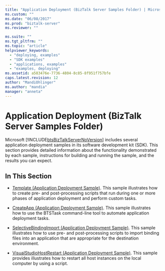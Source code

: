 ```yaml
---
title: "Application Deployment (BizTalk Server Samples Folder) | Microsoft Docs"
ms.custom: ""
ms.date: "06/08/2017"
ms.prod: "biztalk-server"
ms.reviewer: ""

ms.suite: ""
ms.tgt_pltfrm: ""
ms.topic: "article"
helpviewer_keywords: 
  - "deploying, examples"
  - "SDK examples"
  - "applications, examples"
  - "examples, deploying"
ms.assetid: a583476e-7736-4804-8c85-8f951f757bfe
caps.latest.revision: 12
author: "MandiOhlinger"
ms.author: "mandia"
manager: "anneta"
---
```

# Application Deployment (BizTalk Server Samples Folder)
Microsoft [!INCLUDE[btsBizTalkServerNoVersion](../includes/btsbiztalkservernoversion-md.md)] includes several application deployment samples in its software development kit (SDK). This section provides detailed information about the functionality demonstrated by each sample, instructions for building and running the sample, and the results you can expect.  
  
## In This Section  
  
-   [Template (Application Deployment Sample)](../core/template-application-deployment-sample.md). This sample illustrates how to create pre- and post-processing scripts that run during one or more phases of application deployment and perform custom tasks.  
  
-   [CreateApp (Application Deployment Sample)](../core/createapp-application-deployment-sample.md). This sample illustrates how to use the BTSTask command-line tool to automate application deployment tasks.  
  
-   [SelectiveBindingImport (Application Deployment Sample)](../core/selectivebindingimport-application-deployment-sample.md). This sample illustrates how to use pre- and post-processing scripts to import binding files into an application that are appropriate for the destination environment.  
  
-   [VisualStudioHostRestart (Application Deployment Sample)](../core/visualstudiohostrestart-application-deployment-sample.md). This sample provides illustrates how to restart all host instances on the local computer by using a script.